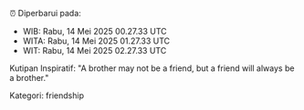 ⏰ Diperbarui pada:
- WIB: Rabu, 14 Mei 2025 00.27.33 UTC
- WITA: Rabu, 14 Mei 2025 01.27.33 UTC
- WIT: Rabu, 14 Mei 2025 02.27.33 UTC

Kutipan Inspiratif:
"A brother may not be a friend, but a friend will always be a brother."


Kategori: friendship

